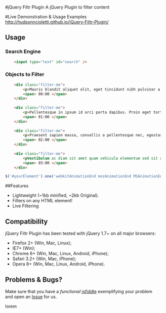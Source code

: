 #jQuery Filtr Plugin
A jQuery Plugin to filter content 

#Live Demonstration & Usage Examples
http://hudsonncioletti.github.io/jQuery-Filtr-Plugin/

## Usage

### Search Engine
```html
    <input type="text" id="search" />
```
### Objects to Filter
```html
    <div class="filter-me">
        <p>Mauris blandit aliquet elit, eget tincidunt nibh pulvinar a.</p>
        <span> 00:00 </span>
    </div>
    
    <div class="filter-me">
        <p>Pellentesque in ipsum id orci porta dapibus. Proin eget tortor risus. </p>
        <span> 01:00 </span>
    </div>
    
    <div class="filter-me">
        <p>Praesent sapien massa, convallis a pellentesque nec, egestas non nisi.</p>
        <span> 02:00 </span>
    </div>
    
    <div class="filter-me">
        <pVestibulum ac diam sit amet quam vehicula elementum sed sit amet dui.</p>
        <span> 03:00 </span>
    </div>
```

```javascript
$('#yourElement').one('webkitAnimationEnd mozAnimationEnd MSAnimationEnd oanimationend animationend', doSomething);
```

##Features

  * Lightweight (~1kb minified, ~2kb Original).
  * Filters on any HTML element!
  * Live Filtering

## Compatibility
jQuery Filtr Plugin has been tested with jQuery 1.7+ on all major browsers:

 * Firefox 2+ (Win, Mac, Linux);
 * IE7+ (Win);
 * Chrome 6+ (Win, Mac, Linux, Android, iPhone);
 * Safari 3.2+ (Win, Mac, iPhone);
 * Opera 8+ (Win, Mac, Linux, Android, iPhone).

## Problems & Bugs?
Make sure that you have a *functional* [jsfiddle](http://jsfiddle.net/) exemplifying your problem and open an [Issue](https://github.com/hudsonnicoletti/jQuery-Filtr-Plugin/issues) for us.

lorem




